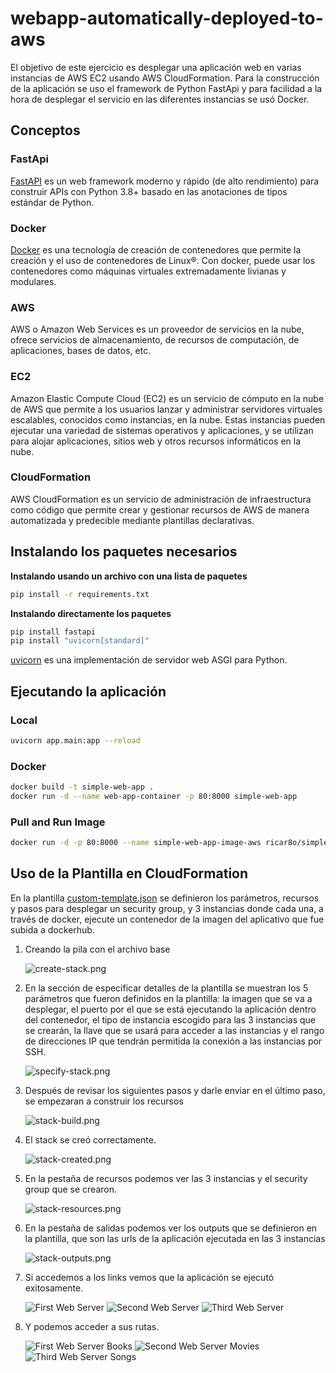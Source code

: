 # webapp-automatically-deployed-to-aws
El objetivo de este ejercicio es desplegar una aplicación web en varias instancias de AWS EC2 usando AWS CloudFormation. Para la construcción de la aplicación se uso el framework de Python FastApi y para facilidad a la hora de desplegar el servicio en las diferentes instancias se usó Docker.

## Conceptos

### FastApi

[FastAPI](https://fastapi.tiangolo.com/es) es un web framework moderno y rápido (de alto rendimiento) para construir APIs con Python 3.8+ basado en las anotaciones de tipos estándar de Python.

### Docker
[Docker](https://www.docker.com/) es una tecnología de creación de contenedores que permite la creación y el uso de contenedores de Linux®. Con docker, puede usar los contenedores como máquinas virtuales extremadamente livianas y modulares.

### AWS
AWS o Amazon Web Services es un proveedor de servicios en la nube, ofrece servicios de almacenamiento, de recursos de computación, de aplicaciones, bases de datos, etc.

### EC2
Amazon Elastic Compute Cloud (EC2) es un servicio de cómputo en la nube de AWS que permite a los usuarios lanzar y administrar servidores virtuales escalables, conocidos como instancias, en la nube. Estas instancias pueden ejecutar una variedad de sistemas operativos y aplicaciones, y se utilizan para alojar aplicaciones, sitios web y otros recursos informáticos en la nube.

### CloudFormation
AWS CloudFormation es un servicio de administración de infraestructura como código que permite crear y gestionar recursos de AWS de manera automatizada y predecible mediante plantillas declarativas.


## Instalando los paquetes necesarios

**Instalando usando un archivo con una lista de paquetes**

```Bash
pip install -r requirements.txt
```

**Instalando directamente los paquetes**

```Bash
pip install fastapi
pip install "uvicorn[standard]"
```

[uvicorn](https://www.uvicorn.org) es una implementación de servidor web ASGI para Python.

## Ejecutando la aplicación

### Local

```Bash
uvicorn app.main:app --reload
```

### Docker

```Bash
docker build -t simple-web-app .
docker run -d --name web-app-container -p 80:8000 simple-web-app
```

### Pull and Run Image

```Bash
docker run -d -p 80:8000 --name simple-web-app-image-aws ricar8o/simple-webapp-fastapi
```

## Uso de la Plantilla en CloudFormation

En la plantilla [custom-template.json](custom-template.json) se definieron los parámetros, recursos y pasos para desplegar un security group, y 3 instancias donde cada una, a través de docker, ejecute un contenedor de la imagen del aplicativo que fue subida a dockerhub.


1. Creando la pila con el archivo base

    ![create-stack.png](img/create-stack.png)

2. En la sección de especificar detalles de la plantilla se muestran los 5 parámetros que fueron definidos en la plantilla: la imagen que se va a desplegar, el puerto por el que se está ejecutando la aplicación dentro del contenedor, el tipo de instancia escogido para las 3 instancias que se crearán, la llave que se usará para acceder a las instancias y el rango de direcciones IP que tendrán permitida la conexión a las instancias por SSH.

    ![specify-stack.png](img/specify-stack.png)

3. Después de revisar los siguientes pasos y darle enviar en el último paso, se empezaran a construir los recursos

    ![stack-build.png](img/stack-build.png)

4. El stack se creó correctamente.

    ![stack-created.png](img/stack-created.png)

5. En la pestaña de recursos podemos ver las 3 instancias y el security group que se crearon.

    ![stack-resources.png](img/stack-resources.png)

6. En la pestaña de salidas podemos ver los outputs que se definieron en la plantilla, que son las urls de la aplicación ejecutada en las 3 instancias

    ![stack-outputs.png](img/stack-outputs.png)

7. Si accedemos a los links vemos que la aplicación se ejecutó exitosamente.

    ![First Web Server](img/hello-1.png)
    ![Second Web Server](img/hello-2.png)
    ![Third Web Server](img/hello-3.png)

8. Y podemos acceder a sus rutas.

    ![First Web Server Books](img/books-1.png)
    ![Second Web Server Movies](img/movies-2.png)
    ![Third Web Server Songs](img/songs-3.png)